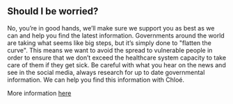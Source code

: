 ## Should I be worried?

No, you’re in good hands, we’ll make sure we support you as best as we can and help you find the latest information. Governments around the world are taking what seems like big steps, but it’s simply done to "flatten the curve". This means we want to avoid the spread to vulnerable people in order to ensure that we don’t exceed the healthcare system capacity to take care of them if they get sick. Be careful with what you hear on the news and see in the social media, always research for up to date governmental information. We can help you find this information with Chloé.

More information [here](https://www.canada.ca/en/public-health/services/diseases/2019-novel-coronavirus-infection/symptoms.html)
